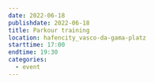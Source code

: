 ```yaml
---
date: 2022-06-18
publishdate: 2022-06-18
title: Parkour training
location: hafencity_vasco-da-gama-platz
starttime: 17:00
endtime: 19:30
categories:
  - event
---
```

